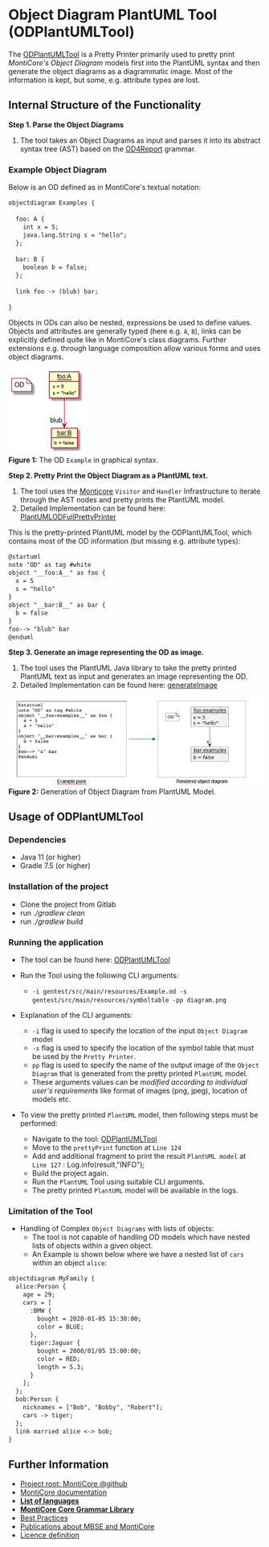 # Object Diagram PlantUML Tool (ODPlantUMLTool)

The [ODPlantUMLTool](ODPlantUMLTool.java) is a Pretty Printer primarily used to pretty print 
*MontiCore's Object Diagram* models first into the PlantUML syntax and then generate 
the object diagrams as a diagrammatic image. Most of the information is kept, but some, e.g. 
attribute types are lost.

## Internal Structure of the Functionality

**Step 1. Parse the Object Diagrams**

1. The tool takes an Object Diagrams as input and parses it into 
its abstract syntax tree (AST) based on the 
[OD4Report](../../../grammar) grammar.

### Example Object Diagram

Below is an OD defined as in MontiCore's textual notation:

``` 
objectdiagram Examples {

  foo: A {
    int x = 5;
    java.lang.String s = "hello";
  };

  bar: B {
    boolean b = false;
  };

  link foo -> (blub) bar;

}
```

Objects in ODs can also be nested, expressions be used to define values. Objects and attributes 
are generally typed (here e.g. `A`, `B`), links can be explicitly defined quite like in
MontiCore's class diagrams. Further extensions e.g. through language composition allow
various forms and uses object diagrams. 

![*Figure 1:* The graphical syntax of an example OD.](../../../../../../../doc/pics/ODExample4DiagramTrafo.png)
<br><b>Figure 1:</b> The OD ```Example``` in graphical syntax.


**Step 2. Pretty Print the Object Diagram as a PlantUML text.**

1. The tool uses the [Monticore](https://monticore.github.io/monticore/) `Visitor` and 
   `Handler` Infrastructure to iterate through the AST nodes and pretty prints the 
   PlantUML model.
2. Detailed Implementation can be found here: 
   [PlantUMLODFullPrettyPrinter](PlantUMLODFullPrettyPrinter.java)

This is the pretty-printed PlantUML model by the ODPlantUMLTool, which contains most of the
OD information (but missing e.g. attribute types):  

``` 
@startuml
note "OD" as tag #white
object "__foo:A__" as foo {
  x = 5 
  s = "hello"
}
object "__bar:B__" as bar {
  b = false 
}
foo--> "blub" bar
@enduml
```

**Step 3. Generate an image representing the OD as image.**

1. The tool uses the PlantUML Java library to take the pretty printed 
   PlantUML text as input and generates an image representing the OD.
2. Detailed Implementation can be found here: [generateImage](ODPlantUMLTool.java) 


![*Figure 2:* Generation of graphical OD from PlantUML text.](../../../../../../../doc/pics/GeneratePlantUMLDiagram.png)
<br><b>Figure 2:</b> Generation of Object Diagram from PlantUML Model.


## Usage of ODPlantUMLTool

### Dependencies 
* Java 11 (or higher)
* Gradle 7.5 (or higher)

### Installation of the project
* Clone the project from Gitlab
* run *./gradlew clean*
* run *./gradlew build*

### Running the application

* The tool can be found here: [ODPlantUMLTool](ODPlantUMLTool.java)


* Run the Tool using the following CLI arguments:
  * ``` -i gentest/src/main/resources/Example.od -s gentest/src/main/resources/symboltable -pp diagram.png ```


* Explanation of the CLI arguments:
    * ``` -i ``` flag is used to specify the location of the input `Object Diagram` model
    * ``` -s ``` flag is used to specify the location of the symbol table that must be used by the `Pretty Printer`.
    * ``` pp ``` flag is used to specify the name of the output image of the `Object Diagram` that is generated from the pretty printed `PlantUML` model.
    * These arguments values can be *modified according to individual user's requirements* like format of images (png, jpeg), location of models etc.


* To view the pretty printed `PlantUML` model, then following steps must be performed: 
    * Navigate to the tool: [ODPlantUMLTool](ODPlantUMLTool.java)
    * Move to the `prettyPrint` function at `Line 124`
    * Add and additional fragment to print the result `PlantUML model` at `Line 127` : Log.info(result,"INFO");
    * Build the project again.
    * Run the `PlantUML` Tool using suitable CLI arguments.
    * The pretty printed `PlantUML` model will be available in the logs.

### Limitation of the Tool
* Handling of Complex `Object Diagrams` with lists of objects:
  * The tool is not capable of handling OD models which have nested lists of objects within a given object.
  * An Example is shown below where we have a nested list of `cars` within an object `alice`:

``` 
objectdiagram MyFamily {
  alice:Person {
    age = 29;
    cars = [
      :BMW {
        bought = 2020-01-05 15:30:00;
        color = BLUE;
      },
      tiger:Jaguar {
        bought = 2000/01/05 15:00:00;
        color = RED;
        length = 5.3;
      }
    ];
  };
  bob:Person {
    nicknames = ["Bob", "Bobby", "Robert"];
    cars -> tiger;
  };
  link married alice <-> bob;
}
```


## Further Information

* [Project root: MontiCore @github](https://github.com/MontiCore/monticore)
* [MontiCore documentation](http://www.monticore.de/)
* [**List of languages**](https://github.com/MontiCore/monticore/blob/opendev/docs/Languages.md)
* [**MontiCore Core Grammar
  Library**](https://github.com/MontiCore/monticore/blob/opendev/monticore-grammar/src/main/grammars/de/monticore/Grammars.md)
* [Best Practices](https://github.com/MontiCore/monticore/blob/opendev/docs/BestPractices.md)
* [Publications about MBSE and MontiCore](https://www.se-rwth.de/publications/)
* [Licence definition](https://github.com/MontiCore/monticore/blob/master/00.org/Licenses/LICENSE-MONTICORE-3-LEVEL.md)

[od4report-link]: http://www.monticore.de/download/MCOD4Report.jar

[od4data-link]: http://www.monticore.de/download/MCOD4Data.jar
